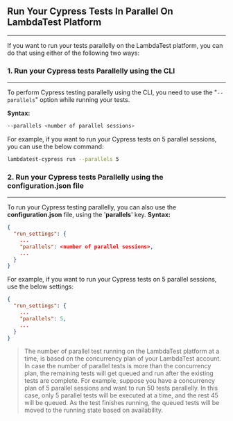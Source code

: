 ## Run Your Cypress Tests In Parallel On LambdaTest Platform
***
    
If you want to run your tests parallelly on the LambdaTest platform, you can do that using either of the following two ways:

### 1. Run your Cypress tests Parallelly using the CLI

---

To perform Cypress testing parallelly using the CLI, you need to use the "`--parallels`" option while running your tests.

**Syntax:**

```bash
--parallels <number of parallel sessions>
```

For example, if you want to run your Cypress tests on 5 parallel sessions, you can use the below command:

```bash
lambdatest-cypress run --parallels 5
```

### 2. Run your Cypress tests Parallelly using the configuration.json file

---

To run your Cypress testing parallelly, you can also use the **configuration.json** file, using the '**parallels**' key. **Syntax:**

```json
{
  "run_settings": {
    ...
    "parallels": <number of parallel sessions>,
    ...
  }
}
```

For example, if you want to run your Cypress tests on 5 parallel sessions, use the below settings:

```json
{
  "run_settings": {
    ...
    "parallels": 5,
    ...
  }
}
```

> The number of parallel test running on the LambdaTest platform at a time, is based on the concurrency plan of your LambdaTest account. In case the number of parallel tests is more than the concurrency plan, the remaining tests will get queued and run after the existing tests are complete. For example, suppose you have a concurrency plan of 5 parallel sessions and want to run 50 tests parallelly. In this case, only 5 parallel tests will be executed at a time, and the rest 45 will be queued. As the test finishes running, the queued tests will be moved to the running state based on availability.
    
